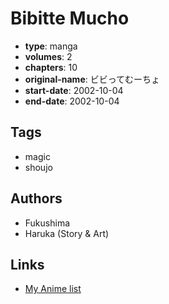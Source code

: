 # Bibitte Mucho

-   **type**: manga
-   **volumes**: 2
-   **chapters**: 10
-   **original-name**: ビビってむーちょ
-   **start-date**: 2002-10-04
-   **end-date**: 2002-10-04

## Tags

-   magic
-   shoujo

## Authors

-   Fukushima
-   Haruka (Story & Art)

## Links

-   [My Anime list](https://myanimelist.net/manga/13902/Bibitte_Mucho)
